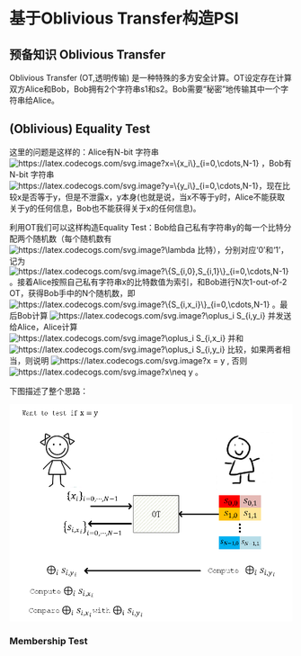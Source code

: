# 基于Oblivious Transfer构造PSI

## 预备知识 Oblivious Transfer
Oblivious Transfer (OT,透明传输) 是一种特殊的多方安全计算。OT设定存在计算双方Alice和Bob，Bob拥有2个字符串s1和s2。Bob需要“秘密”地传输其中一个字符串给Alice。

## (Oblivious) Equality Test
这里的问题是这样的：Alice有N-bit 字符串 <img src="https://latex.codecogs.com/svg.image?x=\{x_i\}_{i=0,\cdots,N-1}" title="https://latex.codecogs.com/svg.image?x=\{x_i\}_{i=0,\cdots,N-1}" /> ，Bob有N-bit 字符串 <img src="https://latex.codecogs.com/svg.image?y=\{y_i\}_{i=0,\cdots,N-1}" title="https://latex.codecogs.com/svg.image?y=\{y_i\}_{i=0,\cdots,N-1}" />，现在比较x是否等于y，但是不泄露x，y本身(也就是说，当x不等于y时，Alice不能获取关于y的任何信息，Bob也不能获得关于x的任何信息)。

利用OT我们可以这样构造Equality Test：Bob给自己私有字符串y的每一个比特分配两个随机数（每个随机数有 <img src="https://latex.codecogs.com/svg.image?\lambda" title="https://latex.codecogs.com/svg.image?\lambda" /> 比特），分别对应‘0’和‘1’，记为 <img src="https://latex.codecogs.com/svg.image?\{S_{i,0},S_{i,1}\}_{i=0,\cdots,N-1}" title="https://latex.codecogs.com/svg.image?\{S_{i,0},S_{i,1}\}_{i=0,\cdots,N-1}" /> 。接着Alice按照自己私有字符串x的比特数值为索引，和Bob进行N次1-out-of-2 OT，获得Bob手中的N个随机数，即 <img src="https://latex.codecogs.com/svg.image?\{S_{i,x_i}\}_{i=0,\cdots,N-1}" title="https://latex.codecogs.com/svg.image?\{S_{i,x_i}\}_{i=0,\cdots,N-1}" /> 。最后Bob计算 <img src="https://latex.codecogs.com/svg.image?\oplus_i&space;S_{i,y_i}&space;" title="https://latex.codecogs.com/svg.image?\oplus_i S_{i,y_i} " /> 并发送给Alice，Alice计算 <img src="https://latex.codecogs.com/svg.image?\oplus_i&space;S_{i,x_i}&space;" title="https://latex.codecogs.com/svg.image?\oplus_i S_{i,x_i} " /> 并和 <img src="https://latex.codecogs.com/svg.image?\oplus_i&space;S_{i,y_i}&space;" title="https://latex.codecogs.com/svg.image?\oplus_i S_{i,y_i} " /> 比较，如果两者相当，则说明 <img src="https://latex.codecogs.com/svg.image?x&space;=&space;y" title="https://latex.codecogs.com/svg.image?x = y" /> , 否则 <img src="https://latex.codecogs.com/svg.image?x\neq&space;y" title="https://latex.codecogs.com/svg.image?x\neq y" /> 。

下图描述了整个思路：
   <p align="center">
  <img src="fig/EqualityTest.png" alt="animated" />
   </p>
   
### Membership Test
